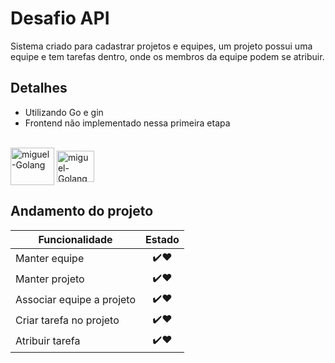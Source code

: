 # Desafio API 

Sistema criado para cadastrar projetos e equipes, um projeto possui uma equipe e tem tarefas dentro, onde os membros
da equipe podem se atribuir.

## Detalhes

- Utilizando Go e gin
- Frontend não implementado nessa primeira etapa
<div style="display: inline_block"><br>
<img align="center" alt="miguel-Golang" height="60" width="70" src="https://cdn.jsdelivr.net/gh/devicons/devicon/icons/go/go-original-wordmark.svg" />
<img align="center" alt="miguel-Golang" height="50" width="60" src="https://cdn.jsdelivr.net/gh/devicons/devicon/icons/go/go-original.svg" />
</div>

## Andamento do projeto

| Funcionalidade        | Estado |
| ------------- |:-------------:|
| Manter equipe      | ✔️❤️ |
| Manter projeto      | ✔️❤️ |
| Associar equipe a projeto | ✔️❤️ | 
| Criar tarefa no projeto | ✔️❤️ | 
| Atribuir tarefa | ✔️❤️ | 
